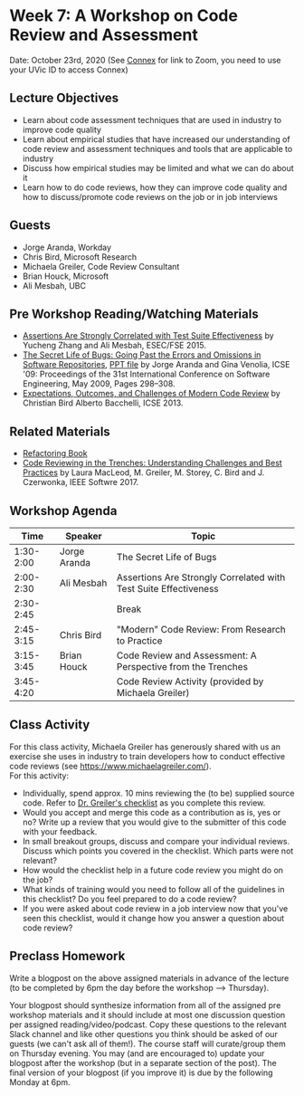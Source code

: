 # Week 7: A Workshop on Code Review and Assessment 

Date: October 23rd, 2020
(See [Connex]( https://connex.csc.uvic.ca/portal/site/emse2020) for link to Zoom, you need to use your UVic ID to access Connex)

## Lecture Objectives
- Learn about code assessment techniques that are used in industry to improve code quality
- Learn about empirical studies that have increased our understanding of code review and assessment techniques and tools that are applicable to industry
- Discuss how empirical studies may be limited and what we can do about it
- Learn how to do code reviews, how they can improve code quality and how to discuss/promote code reviews on the job or in job interviews

## Guests
- Jorge Aranda, Workday
- Chris Bird, Microsoft Research
- Michaela Greiler, Code Review Consultant
- Brian Houck, Microsoft
- Ali Mesbah, UBC

## Pre Workshop Reading/Watching Materials
- [Assertions Are Strongly Correlated with Test Suite Effectiveness](http://ece.ubc.ca/~amesbah/resources/papers/fse15.pdf) by Yucheng Zhang and Ali Mesbah, ESEC/FSE 2015.
- [The Secret Life of Bugs: Going Past the Errors and Omissions in Software 
Repositories](https://www.microsoft.com/en-us/research/wp-content/uploads/2016/02/secret.pdf), [PPT file](https://www.microsoft.com/en-us/research/publication/the-secret-life-of-bugs-going-past-the-errors-and-omissions-in-software-repositories/) by Jorge Aranda and Gina Venolia, ICSE '09: Proceedings of the 31st International Conference on Software Engineering, May 2009,  Pages 298–308. 
- [Expectations, Outcomes, and Challenges of Modern Code 
Review](https://www.microsoft.com/en-us/research/publication/expectations-outcomes-and-challenges-of-modern-code-review/) by Christian Bird Alberto Bacchelli, ICSE 2013.

## Related Materials
- [Refactoring Book](https://refactoring.com/)
- [Code Reviewing in the Trenches: Understanding
Challenges and Best Practices](http://cabird.com/pubs/macleod2017codereviewing.pdf) by Laura MacLeod, M. Greiler, M. Storey, C. Bird and J. Czerwonka, IEEE Softwre 2017.

## Workshop Agenda 

| Time | Speaker | Topic | 
| ------- | ------------------- | --------------------------------- | 
| 1:30-2:00 | Jorge Aranda | The Secret Life of Bugs |
| 2:00-2:30 | Ali Mesbah | Assertions Are Strongly Correlated with Test Suite Effectiveness |
| 2:30-2:45 | | Break |
| 2:45-3:15 | Chris Bird | "Modern" Code Review: From Research to Practice |
| 3:15-3:45 | Brian Houck| Code Review and Assessment: A Perspective from the Trenches |
| 3:45-4:20 || Code Review Activity (provided by Michaela Greiler) |

## Class Activity

For this class activity, Michaela Greiler has generously shared with us an exercise she uses in industry to train developers how to conduct effective code reviews (see https://www.michaelagreiler.com/).  
For this activity: 
- Individually, spend approx. 10 mins reviewing the (to be) supplied source code.  Refer to [Dr. Greiler's checklist](../activities/CodeReviewChecklistMGreiler.pdf) as you complete this review. 
- Would you accept and merge this code as a contribution as is, yes or no? Write up a review that you would give to the submitter of this code with your feedback. 
- In small breakout groups, discuss and compare your individual reviews.  Discuss which points you covered in the checklist.  Which parts were not relevant? 
- How would the checklist help in a future code review you might do on the job? 
- What kinds of training would you need to follow all of the guidelines in this checklist? Do you feel prepared to do a code review?
- If you were asked about code review in a job interview now that you've seen this checklist, would it change how you answer a question about code review?

## Preclass Homework

Write a blogpost on the above assigned materials in advance of the lecture 
(to be completed by 6pm the day before the workshop --> Thursday).


Your blogpost should synthesize information from all of the assigned pre workshop materials and it
should include at most one discussion question per assigned reading/video/podcast. 
Copy these questions to the relevant Slack channel and like other questions you think should be asked of our guests (we can't ask all of them!). 
The course staff will curate/group them on Thursday evening. 
You may (and are encouraged to) update your blogpost after the workshop (but in a separate section of the post). 
The final version of your blogpost (if you improve it) is due by the following Monday at 6pm.

